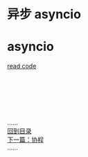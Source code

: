 # 异步 asyncio

# asyncio

[read code](demo_asyncio.py)

<br />
<br />
<br />
<br />
<br />

......     
[回到目录](../contents_page.md)   
[下一篇：协程](../coroutines/coroutines.md)    
......
